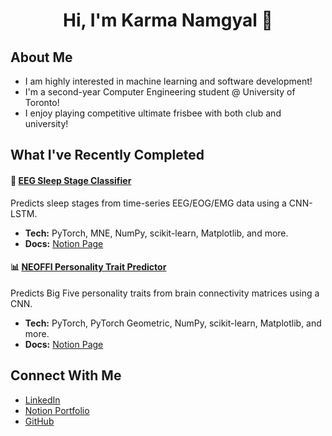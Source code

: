 <h1 align="center">Hi, I'm Karma Namgyal 👋</h1>

## About Me
- I am highly interested in machine learning and software development!
- I'm a second-year Computer Engineering student @ University of Toronto!  
- I enjoy playing competitive ultimate frisbee with both club and university!

## What I've Recently Completed 

#### 🧠 [EEG Sleep Stage Classifier](https://github.com/karnamgyal/sleep-stage-visualizer)
Predicts sleep stages from time-series EEG/EOG/EMG data using a CNN-LSTM.  
- **Tech:** PyTorch, MNE, NumPy, scikit-learn, Matplotlib, and more.
- **Docs:** [Notion Page](https://tropical-address-50b.notion.site/Sleep-Stage-Classification-from-Full-Night-EEG-EOG-EMG-Recording-Using-CNN-LSTM-24d209af64a980bba7afccb8298b46ed)

#### 📊 [NEOFFI Personality Trait Predictor](https://github.com/karnamgyal/APS360-NEOFFI-Project)
Predicts Big Five personality traits from brain connectivity matrices using a CNN.  
- **Tech:** PyTorch, PyTorch Geometric, NumPy, scikit-learn, Matplotlib, and more.
- **Docs:** [Notion Page](https://tropical-address-50b.notion.site/Personality-Trait-Regression-from-MRI-Connectivity-Matrices-Using-2D-CNN-24d209af64a98012bc7cd0c745e8c9a4)

## Connect With Me 
- [LinkedIn](https://www.linkedin.com/in/karma-namgyal/)
- [Notion Portfolio](https://tropical-address-50b.notion.site/Karma-Namgyal-1cc209af64a9800f8660f4bbf5c5ce53)
- [GitHub](https://github.com/KarmaNamgyal)
